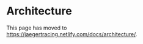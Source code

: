 # Architecture

This page has moved to https://jaegertracing.netlify.com/docs/architecture/.

<script type="text/javascript">
    to_netlify('https://jaegertracing.netlify.com/docs/architecture/');
</script>
